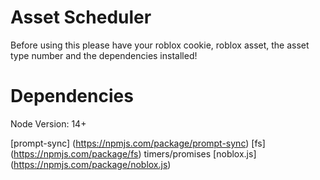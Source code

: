 # Asset Scheduler

Before using this please have your roblox cookie, roblox asset, the asset type number and the dependencies installed!

# Dependencies

Node Version: 14+

[prompt-sync] (https://npmjs.com/package/prompt-sync)
[fs] (https://npmjs.com/package/fs)
timers/promises
[noblox.js] (https://npmjs.com/package/noblox.js)
